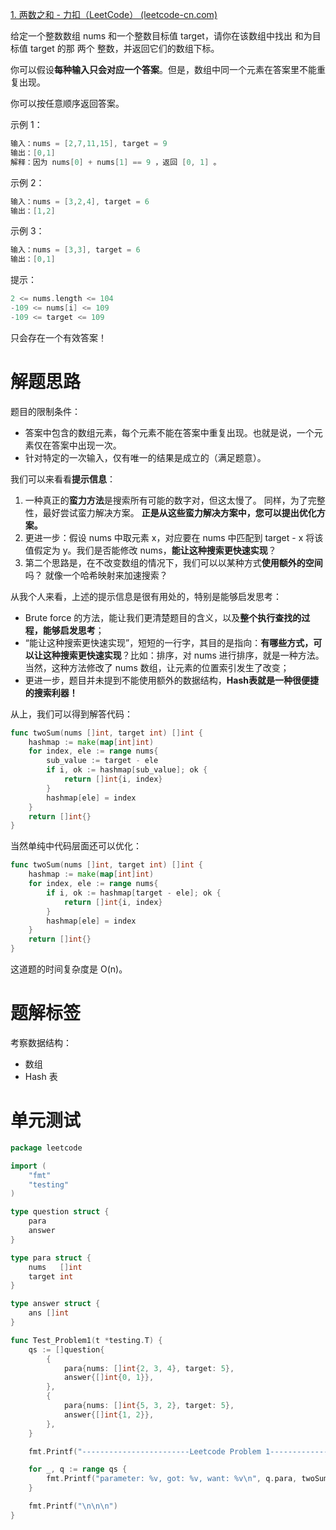 [1. 两数之和 - 力扣（LeetCode） (leetcode-cn.com)](https://leetcode-cn.com/problems/two-sum/)

给定一个整数数组 nums 和一个整数目标值 target，请你在该数组中找出 和为目标值 target  的那 两个 整数，并返回它们的数组下标。

你可以假设**每种输入只会对应一个答案**。但是，数组中同一个元素在答案里不能重复出现。

你可以按任意顺序返回答案。

示例 1：

~~~go
输入：nums = [2,7,11,15], target = 9
输出：[0,1]
解释：因为 nums[0] + nums[1] == 9 ，返回 [0, 1] 。
~~~

示例 2：

~~~go
输入：nums = [3,2,4], target = 6
输出：[1,2]
~~~

示例 3：

~~~go
输入：nums = [3,3], target = 6
输出：[0,1]
~~~

提示：

~~~go
2 <= nums.length <= 104
-109 <= nums[i] <= 109
-109 <= target <= 109
~~~

只会存在一个有效答案！

# 解题思路

题目的限制条件：

* 答案中包含的数组元素，每个元素不能在答案中重复出现。也就是说，一个元素仅在答案中出现一次。
* 针对特定的一次输入，仅有唯一的结果是成立的（满足题意）。

我们可以来看看**提示信息**：

1. 一种真正的**蛮力方法**是搜索所有可能的数字对，但这太慢了。 同样，为了完整性，最好尝试蛮力解决方案。 **正是从这些蛮力解决方案中，您可以提出优化方案。**
2. 更进一步：假设 nums 中取元素 x，对应要在 nums 中匹配到 target - x 将该值假定为 y。我们是否能修改 nums，**能让这种搜索更快速实现**？
3. 第二个思路是，在不改变数组的情况下，我们可以以某种方式**使用额外的空间**吗？ 就像一个哈希映射来加速搜索？

从我个人来看，上述的提示信息是很有用处的，特别是能够启发思考：

* Brute force 的方法，能让我们更清楚题目的含义，以及**整个执行查找的过程，能够启发思考**；
* “能让这种搜索更快速实现”，短短的一行字，其目的是指向：**有哪些方式，可以让这种搜索更快速实现**？比如：排序，对 nums 进行排序，就是一种方法。当然，这种方法修改了 nums 数组，让元素的位置索引发生了改变；
* 更进一步，题目并未提到不能使用额外的数据结构，**Hash表就是一种很便捷的搜索利器！**

从上，我们可以得到解答代码：

~~~go
func twoSum(nums []int, target int) []int {
    hashmap := make(map[int]int)
    for index, ele := range nums{
        sub_value := target - ele
        if i, ok := hashmap[sub_value]; ok {
            return []int{i, index}
        }
        hashmap[ele] = index
    }
    return []int{}
}
~~~

当然单纯中代码层面还可以优化：

~~~go
func twoSum(nums []int, target int) []int {
    hashmap := make(map[int]int)
    for index, ele := range nums{
        if i, ok := hashmap[target - ele]; ok {
            return []int{i, index}
        }
        hashmap[ele] = index
    }
    return []int{}
}
~~~

这道题的时间复杂度是 O(n)。

# 题解标签

考察数据结构：

* 数组
* Hash 表

# 单元测试

~~~go
package leetcode

import (
	"fmt"
	"testing"
)

type question struct {
	para
	answer
}

type para struct {
	nums   []int
	target int
}

type answer struct {
	ans []int
}

func Test_Problem1(t *testing.T) {
	qs := []question{
		{
			para{nums: []int{2, 3, 4}, target: 5},
			answer{[]int{0, 1}},
		},
		{
			para{nums: []int{5, 3, 2}, target: 5},
			answer{[]int{1, 2}},
		},
	}

	fmt.Printf("------------------------Leetcode Problem 1------------------------\n")

	for _, q := range qs {
		fmt.Printf("parameter: %v, got: %v, want: %v\n", q.para, twoSum(q.nums, q.target), q.ans)
	}

	fmt.Printf("\n\n\n")
}
~~~

